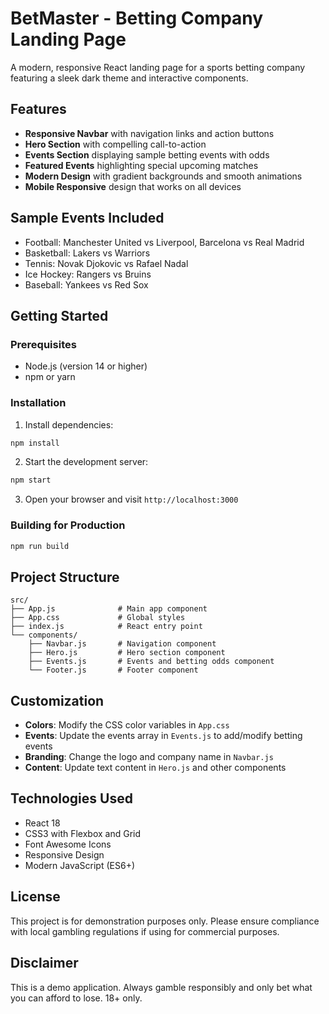 # BetMaster - Betting Company Landing Page

A modern, responsive React landing page for a sports betting company featuring a sleek dark theme and interactive components.

## Features

- **Responsive Navbar** with navigation links and action buttons
- **Hero Section** with compelling call-to-action
- **Events Section** displaying sample betting events with odds
- **Featured Events** highlighting special upcoming matches
- **Modern Design** with gradient backgrounds and smooth animations
- **Mobile Responsive** design that works on all devices

## Sample Events Included

- Football: Manchester United vs Liverpool, Barcelona vs Real Madrid
- Basketball: Lakers vs Warriors
- Tennis: Novak Djokovic vs Rafael Nadal
- Ice Hockey: Rangers vs Bruins
- Baseball: Yankees vs Red Sox

## Getting Started

### Prerequisites

- Node.js (version 14 or higher)
- npm or yarn

### Installation

1. Install dependencies:
```bash
npm install
```

2. Start the development server:
```bash
npm start
```

3. Open your browser and visit `http://localhost:3000`

### Building for Production

```bash
npm run build
```

## Project Structure

```
src/
├── App.js              # Main app component
├── App.css             # Global styles
├── index.js            # React entry point
└── components/
    ├── Navbar.js       # Navigation component
    ├── Hero.js         # Hero section component
    ├── Events.js       # Events and betting odds component
    └── Footer.js       # Footer component
```

## Customization

- **Colors**: Modify the CSS color variables in `App.css`
- **Events**: Update the events array in `Events.js` to add/modify betting events
- **Branding**: Change the logo and company name in `Navbar.js`
- **Content**: Update text content in `Hero.js` and other components

## Technologies Used

- React 18
- CSS3 with Flexbox and Grid
- Font Awesome Icons
- Responsive Design
- Modern JavaScript (ES6+)

## License

This project is for demonstration purposes only. Please ensure compliance with local gambling regulations if using for commercial purposes.

## Disclaimer

This is a demo application. Always gamble responsibly and only bet what you can afford to lose. 18+ only. 